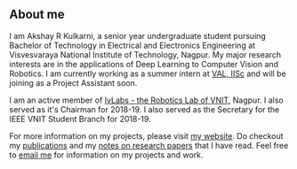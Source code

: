## About me
I am Akshay R Kulkarni, a senior year undergraduate student pursuing Bachelor of Technology in Electrical and Electronics Engineering at Visvesvaraya National Institute of Technology, Nagpur. My major research interests are in the applications of Deep Learning to Computer Vision and Robotics. I am currently working as a summer intern at [VAL, IISc](http://val.serc.iisc.ernet.in/valweb/) and will be joining as a Project Assistant soon.

I am an active member of [IvLabs - the Robotics Lab of VNIT](https://www.ivlabs.in/), Nagpur. I also served as it's Chairman for 2018-19. I also served as the Secretary for the IEEE VNIT Student Branch for 2018-19.

For more information on my projects, please visit [my website](https://akshayk07.weebly.com/). Do checkout my [publications](https://akshayk07.weebly.com/publications.html) and my [notes on research papers](https://akshayk07.weebly.com/notes.html) that I have read. Feel free to [email me](mailto:akshaykulkarni@students.vnit.ac.in) for information on my projects and work.
